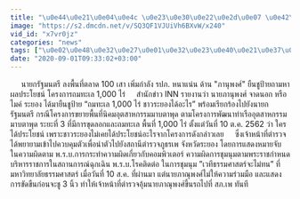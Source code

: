 ```yaml
---
title: "\u0e44\u0e21\u0e04\u0e4c \u0e23\u0e30\u0e22\u0e2d\u0e07 \u0e42\u0e1c\u0e25\u0e48\u0e22\u0e37\u0e19\u0e0a\u0e39\u0e1b\u0e49\u0e32\u0e22\u0e02\u0e13\u0e30\u0e19\u0e32\u0e22\u0e01\u0e2f \u0e25\u0e07\u0e1e\u0e37\u0e49\u0e19\u0e17\u0e35\u0e48 \u0e01\u0e48\u0e2d\u0e19\u0e42\u0e14\u0e19\u0e08\u0e31\u0e1a\u0e2d\u0e35\u0e01\u0e23\u0e2d\u0e1a !"
image: "https://s2.dmcdn.net/v/SQ3QF1VJUiVh6BXvW/x240"
vid_id: "x7vr0jz"
categories: "news"
tags: ["\u0e02\u0e48\u0e32\u0e27\u0e01\u0e32\u0e23\u0e40\u0e21\u0e37\u0e2d\u0e07","\u0e01\u0e32\u0e23\u0e40\u0e21\u0e37\u0e2d\u0e07\u0e44\u0e17\u0e22",]
date: "2020-09-01T09:33:02+03:00"
---
```

     นายกรัฐมนตรี ลงพื้นที่ตลาด 100 เสา เพิ่มกำลัง รปภ. หนาแน่น ด้าน &quot;ภานุพงศ์&quot; ยืนชูป้ายถามหาผลประโยชน์ โครงการถมทะเล 1,000 ไร่     สำนักข่าว INN รายงานว่า นายภานุพงศ์ จาดนอก หรือ ไมค์ ระยอง ได้มายืนชูป้าย “ถมทะเล 1,000 ไร่ ชาวระยองได้อะไร” พร้อมเรียกร้องไปยังนายกรัฐมนตรี กรณีโครงการขยายพื้นที่นิคมอุตสาหกรรมมาบตาพุด ตามโครงการพัฒนาท่าเรืออุตสาหกรรมมาบตาพุด ระยะที่ 3 ที่มีการขุดลอกและถมทะเล พื้นที่ 1,000 ไร่ ตั้งแต่วันที่ 10 ต.ค. 2562 ว่า ใครได้ประโยชน์ เพราะชาวระยองไม่เคยได้ประโยชน์อะไรจากโครงการดังกล่าวเลย     ซึ่งเจ้าหน้าที่ตำรวจได้พยายามเข้าไปควบคุมตัวเพื่อนำตัวไปยังสถานีตำรวจภูธรเพ จังหวัดระยอง โดยการแสดงหมายจับ ในความผิดตาม พ.ร.บ.การกระทำความผิดเกี่ยวกับคอมพิวเตอร์ ความผิดการชุมนุมตามพระราชกำหนดบริหารราชการในสถานการณ์ฉุกเฉิน พ.ร.บ.โรคติดต่อ ในการชุมนุม ”เวทีธรรมศาสตร์จะไม่ทน” ที่มหาวิทยาลัยธรรมศาสตร์ เมื่อวันที่ 10 ส.ค. ที่ผ่านมา แต่นายภาณุพงศ์ไม่ให้ความร่วมมือ และแสดงการขัดขืนก่อนจะชู 3 นิ้ว ทำให้เจ้าหน้าที่ตำรวจอุ้มนายภาณุพงศ์ขึ้นรถไปที่ สภ.เพ ทันที
